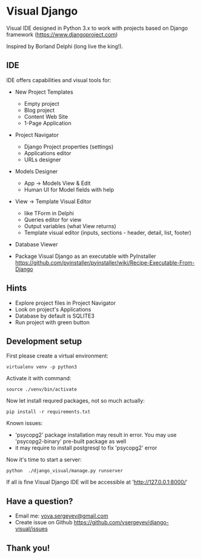 # Visual Django

Visual IDE designed in Python 3.x to work with projects based on Django framework (https://www.djangoproject.com)

Inspired by Borland Delphi (long live the king!).

## IDE

IDE offers capabilities and visual tools for:

 * New Project Templates
   * Empty project
   * Blog project
   * Content Web Site
   * 1-Page Application

 * Project Navigator
   * Django Project properties (settings)
   * Applications editor
   * URLs designer

 * Models Designer
   * App -> Models View & Edit
   * Human UI for Model fields with help

 * View -> Template Visual Editor
   * like TForm in Delphi
   * Queries editor for view
   * Output variables (what View returns)
   * Template visual editor (inputs, sections - header, detail, list, footer)

 * Database Viewer

 * Package Visual Django as an executable with PyInstaller
 https://github.com/pyinstaller/pyinstaller/wiki/Recipe-Executable-From-Django


## Hints

 * Explore project files in Project Navigator
 * Look on project's Applications
 * Database by default is SQLITE3
 * Run project with green button

## Development setup

First please create a virtual environment:

    virtualenv venv -p python3

Activate it with command:

    source ./venv/bin/activate

Now let install requred packages, not so much actually:

    pip install -r requirements.txt

Known issues:

 * 'psycopg2' package installation may result in error. You may use 'psycopg2-binary' pre-built package as well
 * it may require to install postgresql to fix 'psycopg2' error

Now it's time to start a server:

    python  ./django_visual/manage.py runserver

If all is fine Visual Django IDE will be accessible at 'http://127.0.0.1:8000/'

## Have a question?

 * Email me: vova.sergeyev@gmail.com
 * Create issue on Github https://github.com/vsergeyev/django-visual/issues

## Thank you!
